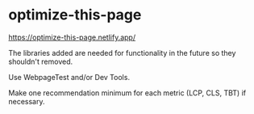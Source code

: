 # optimize-this-page

https://optimize-this-page.netlify.app/

The libraries added are needed for functionality in the future so they shouldn't removed.

Use WebpageTest and/or Dev Tools.

Make one recommendation minimum for each metric (LCP, CLS, TBT) if necessary.